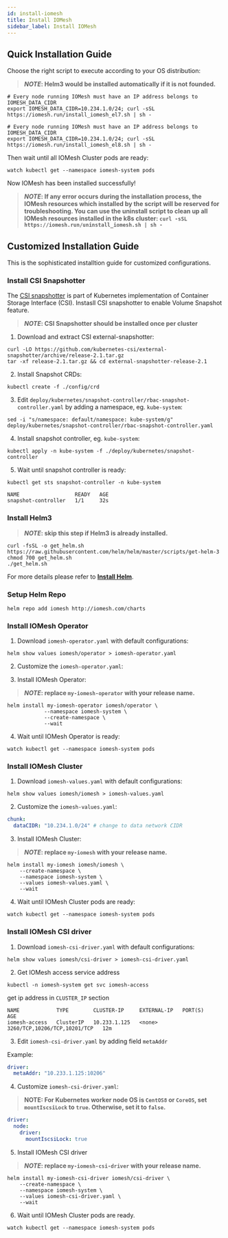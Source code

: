 ```yaml
---
id: install-iomesh
title: Install IOMesh
sidebar_label: Install IOMesh
---
```


## Quick Installation Guide

Choose the right script to execute according to your OS distribution:

> **_NOTE_: Helm3 would be installed automatically if it is not founded.**

<!--DOCUSAURUS_CODE_TABS-->

<!--RHEL7/CentOS7-->

```shell
# Every node running IOMesh must have an IP address belongs to IOMESH_DATA_CIDR
export IOMESH_DATA_CIDR=10.234.1.0/24; curl -sSL https://iomesh.run/install_iomesh_el7.sh | sh -
```

<!--RHEL8/CentOS8/CoreOS-->

```shell
# Every node running IOMesh must have an IP address belongs to IOMESH_DATA_CIDR
export IOMESH_DATA_CIDR=10.234.1.0/24; curl -sSL https://iomesh.run/install_iomesh_el8.sh | sh -
```
<!--END_DOCUSAURUS_CODE_TABS-->

Then wait until all IOMesh Cluster pods are ready:

```shell
watch kubectl get --namespace iomesh-system pods
```

Now IOMesh has been installed successfully!

> **_NOTE_: If any error occurs during the installation process, the IOMesh resources which installed by the script will be reserved for troubleshooting. You can use the uninstall script to clean up all IOMesh resources installed in the k8s cluster:
 `curl -sSL https://iomesh.run/uninstall_iomesh.sh | sh -`**

## Customized Installation Guide

This is the sophisticated installtion guide for customized configurations.

### Install CSI Snapshotter

The [CSI snapshotter](https://github.com/kubernetes-csi/external-snapshotter) is part of Kubernetes implementation of Container Storage Interface (CSI).
Instasll CSI snapshotter to enable Volume Snapshot feature.

> **_NOTE_: CSI Snapshotter should be installed once per cluster**

1. Download and extract CSI external-snapshotter:

```shell
curl -LO https://github.com/kubernetes-csi/external-snapshotter/archive/release-2.1.tar.gz
tar -xf release-2.1.tar.gz && cd external-snapshotter-release-2.1
```

2. Install Snapshot CRDs:

```shell
kubectl create -f ./config/crd
```

3. Edit `deploy/kubernetes/snapshot-controller/rbac-snapshot-controller.yaml` by adding a namespace, eg. `kube-system`:

```shell
sed -i "s/namespace: default/namespace: kube-system/g" deploy/kubernetes/snapshot-controller/rbac-snapshot-controller.yaml
```

4. Install snapshot controller, eg. `kube-system`:

```shell
kubectl apply -n kube-system -f ./deploy/kubernetes/snapshot-controller
```

5. Wait until snapshot controller is ready:

```shell
kubectl get sts snapshot-controller -n kube-system
```

```output
NAME                  READY   AGE
snapshot-controller   1/1     32s
```

### Install Helm3

> **_NOTE_: skip this step if Helm3 is already installed.**

```shell
curl -fsSL -o get_helm.sh https://raw.githubusercontent.com/helm/helm/master/scripts/get-helm-3
chmod 700 get_helm.sh
./get_helm.sh
```

For more details please refer to **[Install Helm](https://helm.sh/docs/intro/install/)**.

### Setup Helm Repo

```shell
helm repo add iomesh http://iomesh.com/charts
```

### Install IOMesh Operator

1. Download `iomesh-operator.yaml` with default configurations:

```shell
helm show values iomesh/operator > iomesh-operator.yaml
```

2. Customize the `iomesh-operator.yaml`:

3. Install IOMesh Operator:

> **_NOTE_: replace `my-iomesh-operator` with your release name.**
```shell
helm install my-iomesh-operator iomesh/operator \
	       	--namespace iomesh-system \
	       	--create-namespace \
	       	--wait
```

4. Wait until IOMesh Operator is ready:

```shell
watch kubectl get --namespace iomesh-system pods
```

### Install IOMesh Cluster

1. Download `iomesh-values.yaml` with default configurations:

```shell
helm show values iomesh/iomesh > iomesh-values.yaml
```

2. Customize the `iomesh-values.yaml`:

```yaml
chunk:
  dataCIDR: "10.234.1.0/24" # change to data network CIDR
```

3. Install IOMesh Cluster:

> **_NOTE_: replace `my-iomesh` with your release name.**

```shell
helm install my-iomesh iomesh/iomesh \
    --create-namespace \
    --namespace iomesh-system \
    --values iomesh-values.yaml \
    --wait
```

4. Wait until IOMesh Cluster pods are ready:

```
watch kubectl get --namespace iomesh-system pods
```

### Install IOMesh CSI driver

1. Download `iomesh-csi-driver.yaml` with default configurations:

```shell
helm show values iomesh/csi-driver > iomesh-csi-driver.yaml
```

2. Get IOMesh access service address

```shell
kubectl -n iomesh-system get svc iomesh-access
```

get ip address in `CLUSTER_IP` section

```
NAME            TYPE        CLUSTER-IP     EXTERNAL-IP   PORT(S)                        AGE
iomesh-access   ClusterIP   10.233.1.125   <none>        3260/TCP,10206/TCP,10201/TCP   12m
```

3. Edit `iomesh-csi-driver.yaml` by adding field `metaAddr`

Example:

```yaml
driver:
  metaAddr: "10.233.1.125:10206"
```

4. Customize `iomesh-csi-driver.yaml`:

> **__NOTE__: For Kubernetes worker node OS is `CentOS8` or `CoreOS`, set `mountIscsiLock` to `true`. Otherwise, set it to `false`.**

```yaml
driver:
  node:
    driver:
      mountIscsiLock: true
```

5. Install IOMesh CSI driver

> **_NOTE_: replace `my-iomesh-csi-driver` with your release name.**

```shell
helm install my-iomesh-csi-driver iomesh/csi-driver \
    --create-namespace \
    --namespace iomesh-system \
    --values iomesh-csi-driver.yaml \
    --wait
```

6. Wait until IOMesh Cluster pods are ready.

```
watch kubectl get --namespace iomesh-system pods
```

[1]: http://iomesh.com/charts
[2]: http://www.iomesh.com/docs/installation/setup-iomesh-storage#setup-data-network
